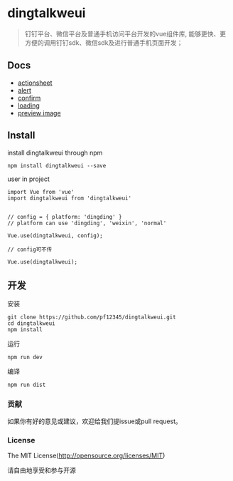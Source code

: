 # dingtalkweui

> 钉钉平台、微信平台及普通手机访问平台开发的vue组件库, 能够更快、更方便的调用钉钉sdk、微信sdk及进行普通手机页面开发；


## Docs

- [actionsheet](docs/actionsheet.md)
- [alert](docs/alert.md)
- [confirm](docs/confirm.md)
- [loading](docs/loading.md)
- [preview image](docs/previewImage.md)

## Install

install dingtalkweui through npm

```
npm install dingtalkweui --save
```

user in project

```
import Vue from 'vue'
import dingtalkweui from 'dingtalkweui'


// config = { platform: 'dingding' }
// platform can use 'dingding', 'weixin', 'normal' 

Vue.use(dingtalkweui, config); 

// config可不传

Vue.use(dingtalkweui);

```

## 开发

安装

```
git clone https://github.com/pf12345/dingtalkweui.git
cd dingtalkweui
npm install
```

运行

```
npm run dev
```

编译

```
npm run dist
```

<!-- ### 文档

<a href="https://pf12345.gitbooks.io/dingtalkweui-api/content/" target="_blank">Documents</a> -->


### 贡献

如果你有好的意见或建议，欢迎给我们提issue或pull request。


### License

The MIT License(http://opensource.org/licenses/MIT)

请自由地享受和参与开源


